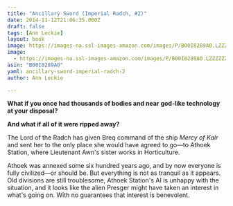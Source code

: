 ```yaml
---
title: "Ancillary Sword (Imperial Radch, #2)"
date: 2014-11-12T21:06:35.000Z
draft: false
tags: [Ann Leckie]
layout: book
image: https://images-na.ssl-images-amazon.com/images/P/B00I8289A0.LZZZZZZZ.jpg
image: 
  - https://images-na.ssl-images-amazon.com/images/P/B00I8289A0.LZZZZZZZ.jpg
asin: "B00I8289A0"
yaml: ancillary-sword-imperial-radch-2
author: Ann Leckie

---
```


**What if you once had thousands of bodies and near god-like technology at your disposal?**   
  
**And what if all of it were ripped away?**   
  
The Lord of the Radch has given Breq command of the ship *Mercy of Kalr* and sent her to the only place she would have agreed to go—to Athoek Station, where Lieutenant Awn's sister works in Horticulture.  
  
Athoek was annexed some six hundred years ago, and by now everyone is fully civilized—or should be. But everything is not as tranquil as it appears. Old divisions are still troublesome, Athoek Station's AI is unhappy with the situation, and it looks like the alien Presger might have taken an interest in what's going on. With no guarantees that interest is benevolent.